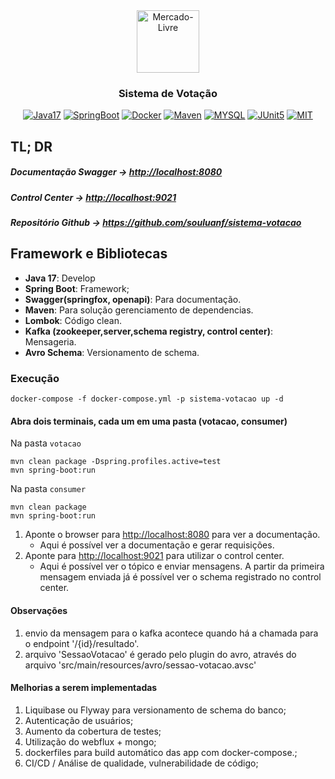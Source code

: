 <div align="center">
<a href="https://www.sicredi.com.br" target="_blank">
    <img src="https://www.sicredi.com.br/static/home/assets/header/logo-svg2.svg" height="100px" alt="Mercado-Livre" class="center"/>
</a>

### Sistema de Votação</h3>

[![Java17](https://img.shields.io/badge/devel-Java17-brightgreen)](https://docs.oracle.com/en/java/javase/17)
[![SpringBoot](https://img.shields.io/badge/framework-SpringBoot-brightgreen)](https://docs.spring.io/spring-boot/docs/current/reference/htmlsingle)
[![Docker](https://img.shields.io/badge/container-Docker-brightgreen)](https://www.docker.com)
[![Maven](https://img.shields.io/badge/dependency--manager-Maven-brightgreen)](https://maven.apache.org/guides)
[![MYSQL](https://img.shields.io/badge/database-H2|Mysql-brightgreen)](https://www.h2database.com)
[![JUnit5](https://img.shields.io/badge/coverage-JUnit5-brightgreen)](https://junit.org/junit5/docs/current/user-guide)
[![MIT](https://img.shields.io/badge/license-MIT-brightgreen)](https://opensource.org/licenses/MIT)

</div>

## TL; DR

##### Documentação Swagger ->  [http://localhost:8080](http://localhost:8080)
##### Control Center ->  [http://localhost:9021](http://localhost:9021)
##### Repositório Github -> https://github.com/souluanf/sistema-votacao


## Framework e Bibliotecas
- **Java 17**: Develop
- **Spring Boot**: Framework;
- **Swagger(springfox, openapi)**: Para documentação.
- **Maven**: Para solução gerenciamento de dependencias.
- **Lombok**: Código clean.
- **Kafka (zookeeper,server,schema registry, control center)**: Mensageria.
- **Avro Schema**: Versionamento de schema.


### Execução

``` shell
docker-compose -f docker-compose.yml -p sistema-votacao up -d 
```

#### Abra dois terminais, cada um em uma pasta (votacao, consumer)

Na pasta `votacao`

```shell
mvn clean package -Dspring.profiles.active=test
mvn spring-boot:run
```

Na pasta `consumer`

```shell
mvn clean package
mvn spring-boot:run
```

1. Aponte o browser para  [http://localhost:8080](http://localhost:8080) para ver a documentação.
   - Aqui é possível ver a documentação e gerar requisições.
2. Aponte para  [http://localhost:9021](http://localhost:9021) para utilizar o control center.
   - Aqui é possível ver o tópico e enviar mensagens. A partir da primeira mensagem enviada já é possível ver o schema registrado no control center.



#### Observações

1. envio da mensagem para o kafka acontece quando há a chamada para o endpoint '/{id}/resultado'.
2. arquivo 'SessaoVotacao' é gerado pelo plugin do avro, através do arquivo 'src/main/resources/avro/sessao-votacao.avsc'


#### Melhorias a serem implementadas
1. Liquibase ou Flyway para versionamento de schema do banco;
2. Autenticação de usuários;
3. Aumento da cobertura de testes;
4. Utilização do webflux + mongo;
5. dockerfiles para build automático das app com docker-compose.;
6. CI/CD / Análise de qualidade, vulnerabilidade de código;
